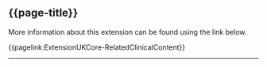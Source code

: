 ## {{page-title}}

More information about this extension can be found using the link below.

{{pagelink:ExtensionUKCore-RelatedClinicalContent}}


---